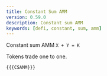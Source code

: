 ```yaml
---
title: Constant Sum AMM
version: 0.59.0
description: Constant sum AMM
keywords: [defi, constant, sum, amm]
---
```


Constant sum AMM `X + Y = K`

Tokens trade one to one.

```solidity
{{{CSAMM}}}
```
